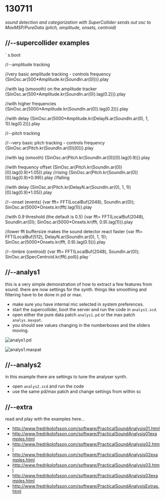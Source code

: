 130711
======

_sound detection and categorization with SuperCollider sends out osc to MaxMSP/PureData (pitch, amplitude, onsets, centroid)_

//--supercollider examples
--------------------------

`
s.boot

//--amplitude tracking

//very basic amplitude tracking - controls frequency
{SinOsc.ar(500*Amplitude.kr(SoundIn.ar(0)))}.play

//with lag (smoooth) on the amplitude tracker
{SinOsc.ar(500*Amplitude.kr(SoundIn.ar(0)).lag(0.2))}.play

//with higher frequencies
{SinOsc.ar(5000*Amplitude.kr(SoundIn.ar(0)).lag(0.2))}.play

//with delay
{SinOsc.ar(5000*Amplitude.kr(DelayN.ar(SoundIn.ar(0), 1, 1)).lag(0.2))}.play


//--pitch tracking

//--very basic pitch tracking - controls frequency
{SinOsc.ar(Pitch.kr(SoundIn.ar(0))[0])}.play

//with lag (smooth)
{SinOsc.ar(Pitch.kr(SoundIn.ar(0))[0].lag(0.9))}.play

//with frequency offset
{SinOsc.ar(Pitch.kr(SoundIn.ar(0))[0].lag(0.9)*1.05)}.play //rising
{SinOsc.ar(Pitch.kr(SoundIn.ar(0))[0].lag(0.9)*0.99)}.play //falling

//with delay
{SinOsc.ar(Pitch.kr(DelayN.ar(SoundIn.ar(0), 1, 1))[0].lag(0.9)*1.05)}.play



//--onset (events)
{var fft= FFT(LocalBuf(2048), SoundIn.ar(0)); SinOsc.ar(5000*Onsets.kr(fft).lag(1))}.play

//with 0.9 threshold (the default is 0.5)
{var fft= FFT(LocalBuf(2048), SoundIn.ar(0)); SinOsc.ar(5000*Onsets.kr(fft, 0.9).lag(1))}.play

//lower fft buffersize makes the sound detector react faster
{var fft= FFT(LocalBuf(512), DelayN.ar(SoundIn.ar(0), 1, 1)); SinOsc.ar(5000*Onsets.kr(fft, 0.9).lag(0.5))}.play


//--timbre (centroid)
{var fft= FFT(LocalBuf(2048), SoundIn.ar(0)); SinOsc.ar(SpecCentroid.kr(fft).poll)}.play
`

//--analys1
-----------
this is a very simple demonstration of how to extract a few features from sound.  there are now settings for the synth.  things like smoothing and filtering have to be done in pd or max.

* make sure you have internal mic selected in system preferences.
* start the supercollider, boot the server and run the code in `analys1.scd`.
* open either the pure data patch `analys1.pd` or the max patch `analys.maxpat`.
* you should see values changing in the numberboxes and the sliders moving.

![analys1.pd](https://raw.github.com/redFrik/udk09-Bits_and_Pieces/master/udk130711/analys1.pd.png)

![analys1.maxpat](https://raw.github.com/redFrik/udk09-Bits_and_Pieces/master/udk130711/analys1.maxpat.png)

//--analys2
-----------
in this example there are settings to tune the analyser synth.

* open `analys2.scd` and run the code
* use the same pd/max patch and change settings from within sc

//--extra
---------
read and play with the examples here...

* <http://www.fredrikolofsson.com/software/PracticalSoundAnalysis01.html>
* <http://www.fredrikolofsson.com/software/PracticalSoundAnalysis01examples.html>
* <http://www.fredrikolofsson.com/software/PracticalSoundAnalysis02.html>
* <http://www.fredrikolofsson.com/software/PracticalSoundAnalysis02examples.html>
* <http://www.fredrikolofsson.com/software/PracticalSoundAnalysis03.html>
* <http://www.fredrikolofsson.com/software/PracticalSoundAnalysis03examples.html>
* <http://www.fredrikolofsson.com/software/PracticalSoundAnalysisExtras.html>
